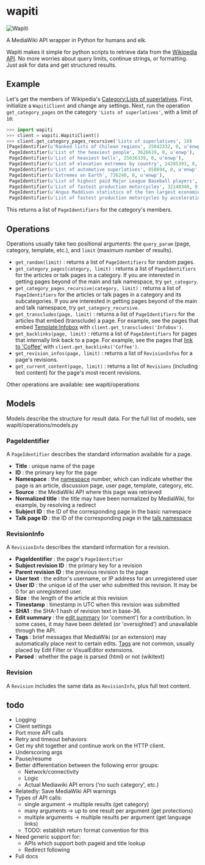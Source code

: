wapiti
======

![Wapiti](http://upload.wikimedia.org/wikipedia/commons/thumb/5/59/Elk_1_%28PSF%29.png/212px-Elk_1_%28PSF%29.png)

A MediaWiki API wrapper in Python for humans and elk. 

Wapiti makes it simple for python scripts to retrieve data from the [Wikipedia API](https://en.wikipedia.org/w/api.php). No more worries about query limits, continue strings, or formatting. Just ask for  data and get structured results.

Example
-------
Let's get the members of Wikipedia's [Category:Lists of superlatives](http://en.wikipedia.org/wiki/Category:Lists_of_superlatives). First, initialize a `WapitiClient` and change any settings. Next, run the operation `get_category_pages` on the category `'Lists of superlatives'`, with a limit of `10`:

```python
>>> import wapiti
>>> client = wapiti.WapitiClient()
>>> client.get_category_pages_recursive('Lists of superlatives', 10)
[PageIdentifier(u'Ranked lists of Chilean regions', 25042332, 0, u'enwp'),
 PageIdentifier(u'List of the heaviest people', 3626619, 0, u'enwp'),
 PageIdentifier(u'List of heaviest bells', 25636339, 0, u'enwp'),
 PageIdentifier(u'List of elevation extremes by country', 24285393, 0, u'enwp'),
 PageIdentifier(u'List of automotive superlatives', 858694, 0, u'enwp'),
 PageIdentifier(u'Extremes on Earth', 736240, 0, u'enwp'),
 PageIdentifier(u'List of highest paid Major League Baseball players', 224893, 0, u'enwp'),
 PageIdentifier(u'List of fastest production motorcycles', 32140340, 0, u'enwp'),
 PageIdentifier(u'Angus Maddison statistics of the ten largest economies by GDP (PPP)', 38385899, 0, u'enwp'),
 PageIdentifier(u'List of fastest production motorcycles by acceleration', 34443631, 0, u'enwp')]
```

This returns a list of `PageIdentifiers` for the category's members.

Operations
----------
Operations usually take two positional arguments: the `query_param` (page, category, template, etc.), and `limit` (maximum number of results).

- `get_random(limit)` : returns a list of `PageIdentifiers` for random pages.
- `get_category_pages(category, limit)` : returns a list of `PageIdentifiers` for the articles or talk pages in a category. If you are interested in getting pages beyond of the main and talk namespace, try `get_category`.
- `get_category_pages_recursive(category, limit)` : returns a list of `PageIdentifiers` for the articles or talk pages in a category and its subcategories. If you are interested in getting pages beyond of the main and talk namespace, try `get_category_recursive`.
- `get_transcludes(page, limit)` : returns a list of `PageIdentifiers` for the articles that embed (transclude) a page. For example, see the pages that embed [Template:Infobox](http://en.wikipedia.org/wiki/Special:WhatLinksHere/Template:Infobox) with `client.get_transcludes('Infobox')`.
- `get_backlinks(page, limit)` : returns a list of `PageIdentifiers` for pages that internally link back to a page. For example, see the pages that [link to 'Coffee'](http://en.wikipedia.org/wiki/Special:WhatLinksHere/Coffee) with `client.get_backlinks('Coffee')`.
- `get_revision_infos(page, limit)` : returns a list of `RevisionInfos` for a page's revisions.
- `get_current_content(page, limit)` : returns a list of `Revisions` (including text content) for the page's most recent revisions.

Other operations are available: see wapiti/operations

Models
------
Models describe the structure for result data. For the full list of models, see wapiti/operations/models.py

### PageIdentifier ###
A `PageIdentifier` describes the standard information available for a  page.

- **Title** : unique name of the page
- **ID** : the primary key for the page
- **Namespace** : the [namespace](http://en.wikipedia.org/wiki/Wikipedia:Namespace) number, which can indicate whether the page is an article, discussion page, user page, template, category, etc.
- **Source** : the MediaWiki API where this page was retrieved
- **Normalized title** : the title may have been normalized by MediaWiki, for example, by resolving a redirect
- **Subject ID** : the ID of the corresponding page in the basic namespace
- **Talk page ID** : the ID of the corresponding page in the [talk namespace](http://en.wikipedia.org/wiki/Help:Using_talk_pages)

### RevisionInfo ###
A `RevisionInfo` describes the standard information for a revision.

* **PageIdentifier** : the page's `PageIdentifier`
* **Subject revision ID** : the primary key for a revision
* **Parent revision ID** : the previous revision to the page
* **User text** : the editor's username, or IP address for an unregistered user
* **User ID** : the unique id of the user who submitted this revision. It may be 0 for an unregistered user.
* **Size** : the length of the article at this revision
* **Timestamp** : timestamp in UTC when this revision was submitted
* **SHA1** : the SHA-1 hash of revision text in base-36.
* **Edit summary** : the [edit summary](http://meta.wikimedia.org/wiki/Help:Edit_summary) (or 'comment') for a contribution. In some cases, it may have been deleted (or 'oversighted') and unavailable through the API.
* **Tags** : brief messages that MediaWiki (or an extension) may automatically place next to certain edits. [Tags](http://en.wikipedia.org/wiki/Wikipedia:Tags) are not common, usually placed by Edit Filter or VisualEditor extensions.
* **Parsed** : whether the page is parsed (html) or not (wikitext)

### Revision ###
A `Revision` includes the same data as `RevisionInfo`, plus full text content.

todo
----
- Logging
- Client settings
- Port more API calls
- Retry and timeout behaviors
- Get my shit together and continue work on the HTTP client.
- Underscoring args
- Pause/resume
- Better differentiation between the following error groups:
   * Network/connectivity
   * Logic
   * Actual Mediawiki API errors ('no such category', etc.)
- Relatedly: Save MediaWiki API warnings
- Types of API calls:
   * single argument -> multiple results (get category)
   * many arguments -> up to one result per argument (get protections)
   * multiple arguments -> multiple results per argument (get language links)
   * TODO: establish return format convention for this
- Need generic support for:
   * APIs which support both pageid and title lookup
   * Redirect following
- Full docs
